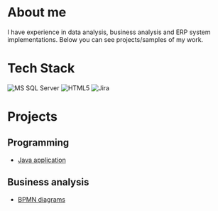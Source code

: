 
# About me

I have experience in data analysis, business analysis and ERP system implementations. Below you can see projects/samples of my work.

#  Tech Stack

<img alt="MS SQL Server" src="https://img.shields.io/badge/Microsoft%20SQL%20Server-CC2927?style=for-the-badge&logo=microsoft%20sql%20server&logoColor=white"/> <img alt="HTML5" src="https://img.shields.io/badge/HTML5-E34F26?style=for-the-badge&logo=html5&logoColor=white"/> <img alt="Jira" src="https://img.shields.io/badge/Jira-0052CC?style=for-the-badge&logo=Jira&logoColor=white"/>

# Projects

## Programming

- [Java application](https://github.com/Lizziii-Sk/containers)

## Business analysis
 - [BPMN diagrams](https://github.com/Lizziii-Sk/Lizziii-Sk/tree/main/BPMN)
